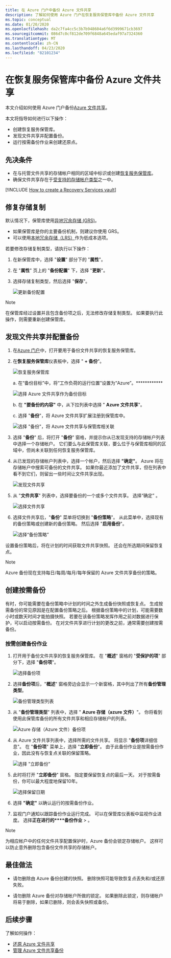 ```yaml
---
title: 在 Azure 门户中备份 Azure 文件共享
description: 了解如何使用 Azure 门户在恢复服务保管库中备份 Azure 文件共享
ms.topic: conceptual
ms.date: 01/20/2020
ms.openlocfilehash: da2c7fa4cc5c3b7b948604a6f6d3999671cb3697
ms.sourcegitcommit: 086d7c0cf812de709f6848a645edaf97a7324360
ms.translationtype: MT
ms.contentlocale: zh-CN
ms.lasthandoff: 04/23/2020
ms.locfileid: "82101234"
---
```

# <a name="back-up-azure-file-shares-in-a-recovery-services-vault"></a>在恢复服务保管库中备份 Azure 文件共享

本文介绍如何使用 Azure 门户备份[Azure 文件共享](https://docs.microsoft.com/azure/storage/files/storage-files-introduction)。

本文将指导如何进行以下操作：

* 创建恢复服务保管库。
* 发现文件共享并配置备份。
* 运行按需备份作业来创建还原点。

## <a name="prerequisites"></a>先决条件

* 在与托管文件共享的存储帐户相同的区域中标识或创建[恢复服务保管库](#create-a-recovery-services-vault)。
* 确保文件共享存在于[受支持的存储帐户类型](azure-file-share-support-matrix.md)之一中。

[!INCLUDE [How to create a Recovery Services vault](../../includes/backup-create-rs-vault.md)]

## <a name="modify-storage-replication"></a>修复存储复制

默认情况下，保管库使用[异地冗余存储 (GRS)](https://docs.microsoft.com/azure/storage/common/storage-redundancy-grs)。

* 如果保管库是你的主要备份机制，则建议你使用 GRS。
* 可以使用[本地冗余存储（LRS）](https://docs.microsoft.com/azure/storage/common/storage-redundancy-lrs?toc=%2fazure%2fstorage%2fblobs%2ftoc.json)作为低成本选项。

若要修改存储复制类型，请执行以下操作：

1. 在新保管库中，选择 "**设置**" 部分下的 "**属性**"。

1. 在 "**属性**" 页上的 "**备份配置**" 下，选择 "**更新**"。

1. 选择存储复制类型，然后选择 "**保存**"。

    ![更新备份配置](./media/backup-afs/backup-configuration.png)

> [!NOTE]
> 在保管库经过设置并且包含备份项之后，无法修改存储复制类型。 如果要执行此操作，则需要重新创建保管库。
>

## <a name="discover-file-shares-and-configure-backup"></a>发现文件共享并配置备份

1. 在[Azure 门户](https://portal.azure.com/)中，打开要用于备份文件共享的恢复服务保管库。

1. 在**恢复服务保管库**仪表板中，选择 " **+ 备份**"。

   ![恢复服务保管库](./media/backup-afs/recovery-services-vault.png)

    a. 在“备份目标”中，将“工作负荷的运行位置”设置为“Azure”。************

    ![选择 Azure 文件共享作为备份目标](./media/backup-afs/backup-goal.png)

    b.  在 **"要备份的内容"** 中，从下拉列表中选择 " **Azure 文件共享**"。

    c.  选择 "**备份**"，将 Azure 文件共享扩展注册到保管库中。

    ![选择 "备份"，将 Azure 文件共享与保管库相关联](./media/backup-afs/register-extension.png)

1. 选择 "**备份**" 后，将打开 "**备份**" 窗格，并提示你从已发现支持的存储帐户列表中选择一个存储帐户。 它们要么与此保管库关联，要么位于与保管库相同的区域中，但尚未关联到任何恢复服务保管库。

1. 从已发现的存储帐户列表中，选择一个帐户，然后选择 **"确定"**。 Azure 将在存储帐户中搜索可备份的文件共享。 如果你最近添加了文件共享，但在列表中看不到它们，则留出一些时间让文件共享出现。

    ![发现文件共享](./media/backup-afs/discovering-file-shares.png)

1. 从 "**文件共享**" 列表中，选择要备份的一个或多个文件共享。 选择“确定”  。

   ![选择文件共享](./media/backup-afs/select-file-shares.png)

1. 选择文件共享后，"**备份**" 菜单将切换到 "**备份策略**"。 从此菜单中，选择现有的备份策略或创建新的备份策略。 然后选择 "**启用备份**"。

    ![选择“备份策略”](./media/backup-afs/select-backup-policy.png)

设置备份策略后，将在计划的时间获取文件共享快照。 还会在所选期间保留恢复点。

>[!NOTE]
>Azure 备份现在支持每日/每周/每月/每年保留的 Azure 文件共享备份的策略。

## <a name="create-an-on-demand-backup"></a>创建按需备份

有时，你可能需要在备份策略中计划的时间之外生成备份快照或恢复点。 生成按需备份的常见原因是在配置备份策略之后。 根据备份策略中的计划，可能需要数小时或数天时间才能拍摄快照。 若要在该备份策略发挥作用之前对数据进行保护，可以启动按需备份。 在对文件共享进行计划的更改之前，通常需要创建按需备份。

### <a name="create-a-backup-job-on-demand"></a>按需创建备份作业

1. 打开用于备份文件共享的恢复服务保管库。 在 "**概述**" 窗格的 "**受保护的项**" 部分下，选择 "**备份项**"。

   ![选择备份项](./media/backup-afs/backup-items.png)

1. 选择**备份项**后，"**概述**" 窗格旁边会显示一个新窗格，其中列出了所有**备份管理类型**。

   ![备份管理类型列表](./media/backup-afs/backup-management-types.png)

1. 从 "**备份管理类型**" 列表中，选择 " **Azure 存储（azure 文件）**"。 你将看到使用此保管库备份的所有文件共享和相应存储帐户的列表。

   ![Azure 存储（Azure 文件）备份项](./media/backup-afs/azure-files-backup-items.png)

1. 从 Azure 文件共享列表中，选择所需的文件共享。 将显示 "**备份项**详细信息"。 在 "**备份项**" 菜单上，选择 "**立即备份**"。 由于此备份作业是按需备份作业，因此没有与恢复点关联的保留策略。

   ![选择 "立即备份"](./media/backup-afs/backup-now.png)

1. 此时将打开 "**立即备份**" 窗格。 指定要保留恢复点的最后一天。 对于按需备份，你可以最大程度地保留10年。

   ![选择保留日期](./media/backup-afs/retention-date.png)

1. 选择 **"确定"** 以确认运行的按需备份作业。

1. 监视门户通知以跟踪备份作业运行完成。 可以在保管库仪表板中监视作业进度。 选择**正在进行的****备份作业** > 。

>[!NOTE]
>为相应帐户中的任何文件共享配置保护时，Azure 备份会锁定存储帐户。 这样可以防止意外删除包含备份文件共享的存储帐户。

## <a name="best-practices"></a>最佳做法

* 请勿删除由 Azure 备份创建的快照。 删除快照可能导致恢复点丢失和/或还原失败。

* 请勿删除 Azure 备份对存储帐户所做的锁定。 如果删除此锁定，则存储帐户将易于删除，如果已删除，则会丢失快照或备份。

## <a name="next-steps"></a>后续步骤

了解如何操作：

* [还原 Azure 文件共享](restore-afs.md)
* [管理 Azure 文件共享备份](manage-afs-backup.md)
